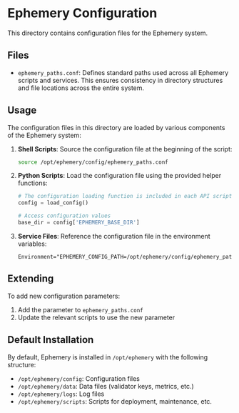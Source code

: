 # Ephemery Configuration

This directory contains configuration files for the Ephemery system.

## Files

- `ephemery_paths.conf`: Defines standard paths used across all Ephemery scripts and services. This ensures consistency in directory structures and file locations across the entire system.

## Usage

The configuration files in this directory are loaded by various components of the Ephemery system:

1. **Shell Scripts**: Source the configuration file at the beginning of the script:
   ```bash
   source /opt/ephemery/config/ephemery_paths.conf
   ```

2. **Python Scripts**: Load the configuration file using the provided helper functions:
   ```python
   # The configuration loading function is included in each API script
   config = load_config()
   
   # Access configuration values
   base_dir = config['EPHEMERY_BASE_DIR']
   ```

3. **Service Files**: Reference the configuration file in the environment variables:
   ```
   Environment="EPHEMERY_CONFIG_PATH=/opt/ephemery/config/ephemery_paths.conf"
   ```

## Extending

To add new configuration parameters:

1. Add the parameter to `ephemery_paths.conf`
2. Update the relevant scripts to use the new parameter

## Default Installation

By default, Ephemery is installed in `/opt/ephemery` with the following structure:

- `/opt/ephemery/config`: Configuration files
- `/opt/ephemery/data`: Data files (validator keys, metrics, etc.)
- `/opt/ephemery/logs`: Log files
- `/opt/ephemery/scripts`: Scripts for deployment, maintenance, etc. 